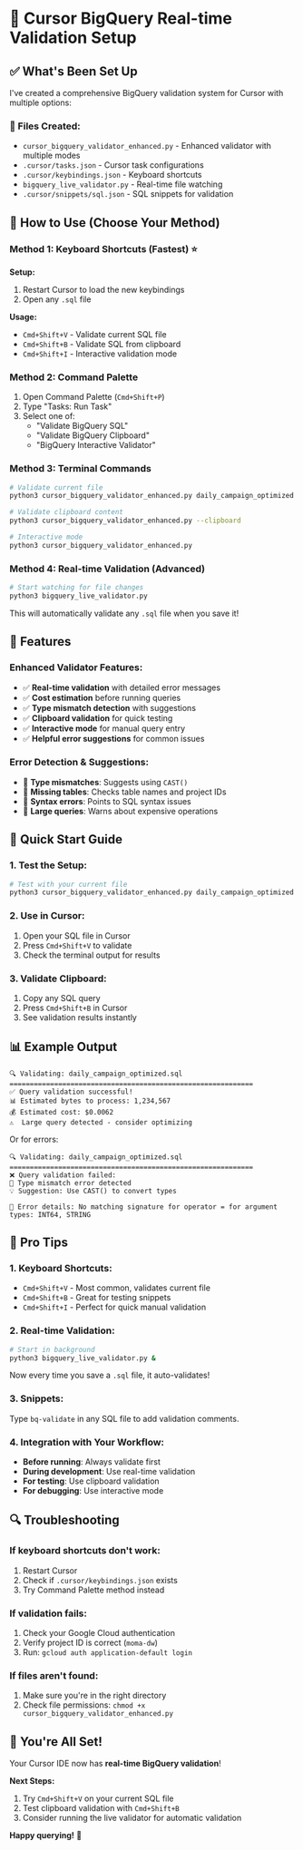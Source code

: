 # 🚀 Cursor BigQuery Real-time Validation Setup

## ✅ **What's Been Set Up**

I've created a comprehensive BigQuery validation system for Cursor with multiple options:

### **📁 Files Created:**
- `cursor_bigquery_validator_enhanced.py` - Enhanced validator with multiple modes
- `.cursor/tasks.json` - Cursor task configurations
- `.cursor/keybindings.json` - Keyboard shortcuts
- `bigquery_live_validator.py` - Real-time file watching
- `.cursor/snippets/sql.json` - SQL snippets for validation

## 🎯 **How to Use (Choose Your Method)**

### **Method 1: Keyboard Shortcuts (Fastest)** ⭐

**Setup:**
1. Restart Cursor to load the new keybindings
2. Open any `.sql` file

**Usage:**
- `Cmd+Shift+V` - Validate current SQL file
- `Cmd+Shift+B` - Validate SQL from clipboard
- `Cmd+Shift+I` - Interactive validation mode

### **Method 2: Command Palette**

1. Open Command Palette (`Cmd+Shift+P`)
2. Type "Tasks: Run Task"
3. Select one of:
   - "Validate BigQuery SQL"
   - "Validate BigQuery Clipboard"
   - "BigQuery Interactive Validator"

### **Method 3: Terminal Commands**

```bash
# Validate current file
python3 cursor_bigquery_validator_enhanced.py daily_campaign_optimized.sql

# Validate clipboard content
python3 cursor_bigquery_validator_enhanced.py --clipboard

# Interactive mode
python3 cursor_bigquery_validator_enhanced.py
```

### **Method 4: Real-time Validation (Advanced)**

```bash
# Start watching for file changes
python3 bigquery_live_validator.py
```

This will automatically validate any `.sql` file when you save it!

## 🔧 **Features**

### **Enhanced Validator Features:**
- ✅ **Real-time validation** with detailed error messages
- ✅ **Cost estimation** before running queries
- ✅ **Type mismatch detection** with suggestions
- ✅ **Clipboard validation** for quick testing
- ✅ **Interactive mode** for manual query entry
- ✅ **Helpful error suggestions** for common issues

### **Error Detection & Suggestions:**
- 🔧 **Type mismatches**: Suggests using `CAST()`
- 🔧 **Missing tables**: Checks table names and project IDs
- 🔧 **Syntax errors**: Points to SQL syntax issues
- 🔧 **Large queries**: Warns about expensive operations

## 🎯 **Quick Start Guide**

### **1. Test the Setup:**
```bash
# Test with your current file
python3 cursor_bigquery_validator_enhanced.py daily_campaign_optimized.sql
```

### **2. Use in Cursor:**
1. Open your SQL file in Cursor
2. Press `Cmd+Shift+V` to validate
3. Check the terminal output for results

### **3. Validate Clipboard:**
1. Copy any SQL query
2. Press `Cmd+Shift+B` in Cursor
3. See validation results instantly

## 📊 **Example Output**

```
🔍 Validating: daily_campaign_optimized.sql
============================================================
✅ Query validation successful!
📊 Estimated bytes to process: 1,234,567
💰 Estimated cost: $0.0062
⚠️  Large query detected - consider optimizing
```

Or for errors:
```
🔍 Validating: daily_campaign_optimized.sql
============================================================
❌ Query validation failed:
🔧 Type mismatch error detected
💡 Suggestion: Use CAST() to convert types

📝 Error details: No matching signature for operator = for argument types: INT64, STRING
```

## 🚀 **Pro Tips**

### **1. Keyboard Shortcuts:**
- `Cmd+Shift+V` - Most common, validates current file
- `Cmd+Shift+B` - Great for testing snippets
- `Cmd+Shift+I` - Perfect for quick manual validation

### **2. Real-time Validation:**
```bash
# Start in background
python3 bigquery_live_validator.py &
```
Now every time you save a `.sql` file, it auto-validates!

### **3. Snippets:**
Type `bq-validate` in any SQL file to add validation comments.

### **4. Integration with Your Workflow:**
- **Before running**: Always validate first
- **During development**: Use real-time validation
- **For testing**: Use clipboard validation
- **For debugging**: Use interactive mode

## 🔍 **Troubleshooting**

### **If keyboard shortcuts don't work:**
1. Restart Cursor
2. Check if `.cursor/keybindings.json` exists
3. Try Command Palette method instead

### **If validation fails:**
1. Check your Google Cloud authentication
2. Verify project ID is correct (`moma-dw`)
3. Run: `gcloud auth application-default login`

### **If files aren't found:**
1. Make sure you're in the right directory
2. Check file permissions: `chmod +x cursor_bigquery_validator_enhanced.py`

## 🎉 **You're All Set!**

Your Cursor IDE now has **real-time BigQuery validation**! 

**Next Steps:**
1. Try `Cmd+Shift+V` on your current SQL file
2. Test clipboard validation with `Cmd+Shift+B`
3. Consider running the live validator for automatic validation

**Happy querying!** 🚀

